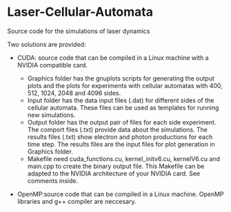 # Laser-Cellular-Automata
Source code for the simulations of laser dynamics

Two solutions are provided:

* CUDA: source code that can be compiled in a Linux machine with a NVIDIA compatible card.
  - Graphics folder has the gnuplots scripts for generating the output plots and the plots for experiments with cellular automatas with 400, 512, 1024, 2048 and 4096 sides.
  - Input folder has the data input files (.dat) for different sides of the cellular automata. These files can be used as templates for running new simulations.
  - Output folder has the output pair of files for each side experiment. The comport files (.txt) provide data about the simulations. The results files (.txt) show electron and photon productions for each time step. The results files are the input files for plot generation in Graphics folder.
  - Makefile need cuda_functions.cu, kernel_initv6.cu, kernelV6.cu and main.cpp to create the binary output file. This Makefile can be adapted to the NVIDIA architecture of your NVIDIA card. See comments inside.

* OpenMP:source code that can be compiled in a Linux machine. OpenMP libraries and g++ compiler are neccesary.
